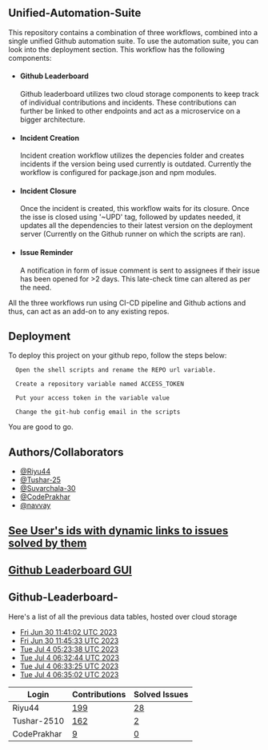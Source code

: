 
## Unified-Automation-Suite

This repository contains a combination of three workflows, combined into a single unified Github automation suite. To use the automation suite, you can look into the deployment section.
This workflow has the following components:
 - #### Github Leaderboard
   Github leaderboard utilizes two cloud storage components to keep track of individual contributions and incidents. These contributions can further be linked to other endpoints and act as a microservice on a bigger architecture.

- #### Incident Creation
  Incident creation workflow utilizes the depencies folder and creates incidents if the version being used currently is outdated. Currently the workflow is configured for package.json and npm modules.

- #### Incident Closure
  Once the incident is created, this workflow waits for its closure. Once the isse is closed using '~UPD' tag, followed by updates needed, it updates all the dependencies to their latest version on the deployment server (Currently on the Github runner on which the scripts are ran).
  
- #### Issue Reminder
  A notification in form of issue comment is sent to assignees if their issue has been opened for >2 days. This late-check time can altered as per the need.

All the three workflows run using CI-CD pipeline and Github actions and thus, can act as an add-on to any existing repos.
## Deployment

To deploy this project on your github repo, follow the steps below:

```
  Open the shell scripts and rename the REPO url variable.
```
```
  Create a repository variable named ACCESS_TOKEN
```
```
  Put your access token in the variable value
```
```
  Change the git-hub config email in the scripts
```
You are good to go.
## Authors/Collaborators

- [@Riyu44](https://www.github.com/Riyu44)
- [@Tushar-25](https://github.com/Tushar-2510)
- [@Suvarchala-30](https://github.com/Suvarchala-30)
- [@CodePrakhar](https://github.com/CodePrakhar)
- [@navvay](https://github.com/navvay)

## [See User's ids with dynamic links to issues solved by them](https://github.com/Sopra-Banking-Software-Interns/unified-automation-suite/blob/main/issues.md)
## [Github Leaderboard GUI](https://sopra-banking-software-interns.github.io/)
## Github-Leaderboard- 
Here's a list of all the previous data tables, hosted over cloud storage
- [Fri Jun 30 11:41:02 UTC 2023](https://us-central1-js-capstone-backend.cloudfunctions.net/api/games/FuUBbB26hWtsH4irSVfD/scores/)
- [Fri Jun 30 11:45:33 UTC 2023](https://us-central1-js-capstone-backend.cloudfunctions.net/api/games/kpCMfYhSh4JPdhvzPtpd/scores/)
- [Tue Jul  4 05:23:38 UTC 2023](https://us-central1-js-capstone-backend.cloudfunctions.net/api/games/kSv2lnQQQViBSMrSXN8E/scores/)
- [Tue Jul  4 06:32:44 UTC 2023](https://us-central1-js-capstone-backend.cloudfunctions.net/api/games/zWPo438GgoACwv4WPoar/scores/)
- [Tue Jul  4 06:33:25 UTC 2023](https://us-central1-js-capstone-backend.cloudfunctions.net/api/games/Lc2jIUlk99lm9TSjtnLO/scores/)
- [Tue Jul  4 06:35:02 UTC 2023](https://us-central1-js-capstone-backend.cloudfunctions.net/api/games/vNvLW1gPjZog4f0l2huG/scores/)
<!--START_TABLE-->
| Login        | Contributions | Solved Issues |
| ------------ | ------------- | ------------- |
| Riyu44 | [199](https://github.com/Sopra-Banking-Software-Interns/Github-Leaderboard/commits?author=Riyu44) | [28](https://getpantry.cloud/apiv1/pantry/860a0c02-c763-41ca-9d31-ec787fc3202a/basket/Riyu44) |
| Tushar-2510 | [162](https://github.com/Sopra-Banking-Software-Interns/Github-Leaderboard/commits?author=Tushar-2510) | [2](https://getpantry.cloud/apiv1/pantry/860a0c02-c763-41ca-9d31-ec787fc3202a/basket/Tushar-2510) |
| CodePrakhar | [9](https://github.com/Sopra-Banking-Software-Interns/Github-Leaderboard/commits?author=CodePrakhar) | [0](https://getpantry.cloud/apiv1/pantry/860a0c02-c763-41ca-9d31-ec787fc3202a/basket/CodePrakhar) |
<!--END_TABLE-->
